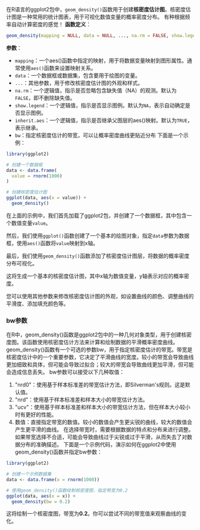 在R语言的ggplot2包中，`geom_density()`函数用于创建**核密度估计图**。核密度估计图是一种常用的统计图表，用于可视化数值变量的概率密度分布。
有种根据频率自动计算密度的感觉！
**函数定义**：
```R
geom_density(mapping = NULL, data = NULL, ..., na.rm = FALSE, show.legend = NA, inherit.aes = TRUE)
```
**参数**：
- `mapping`：一个aes()函数中指定的映射，用于将数据变量映射到图形属性。通常使用`aes()`函数来设置映射关系。
- `data`：一个数据框或数据集，包含要用于绘图的变量。
- `...`：其他参数，用于修改核密度估计图的外观和样式。
- `na.rm`：一个逻辑值，指示是否忽略包含缺失值（NA）的观测。默认为`FALSE`，即不删除缺失值。
- `show.legend`：一个逻辑值，指示是否显示图例。默认为`NA`，表示自动确定是否显示图例。
- `inherit.aes`：一个逻辑值，指示是否继承父图层的aes()映射。默认为`TRUE`，表示继承。
- `bw`：指定核密度估计的带宽，可以让概率密度曲线更贴近分布
下面是一个示例：
```R
library(ggplot2)

# 创建一个数据框
data <- data.frame(
  value = rnorm(1000)
)

# 创建核密度估计图
ggplot(data, aes(x = value)) +
  geom_density()
```

在上面的示例中，我们首先加载了ggplot2包，并创建了一个数据框，其中包含一个数值变量`value`。

然后，我们使用`ggplot()`函数创建了一个基本的绘图对象，指定`data`参数为数据框，使用`aes()`函数将`value`映射到x轴。

最后，我们使用`geom_density()`函数添加了核密度估计图层，将数据的概率密度分布可视化。

这将生成一个基本的核密度估计图，其中x轴为数值变量，y轴表示对应的概率密度。

您可以使用其他参数来修改核密度估计图的外观，如设置曲线的颜色、调整曲线的平滑度、添加填充颜色等。


### bw参数
在R中，geom_density()函数是ggplot2包中的一种几何对象类型，用于创建核密度图。该函数使用核密度估计方法来计算和绘制数据的平滑概率密度曲线。
geom_density()函数有一个可选的参数bw，用于指定核密度估计的带宽。带宽是核密度估计中的一个重要参数，它决定了平滑曲线的宽度。较小的带宽会导致曲线更加细致和具体，但可能会导致过拟合；较大的带宽会导致曲线更加平滑，但可能会造成信息丢失。
bw参数可以接受以下几种取值：
1. "nrd0"：使用基于样本标准差的带宽估计方法，即Silverman's规则。这是默认值。
2. "nrd"：使用基于样本标准差和样本大小的带宽估计方法。
3. "ucv"：使用基于样本标准差和样本大小的带宽估计方法，但在样本大小较小时有更好的性能。
4. 数值：直接指定带宽的数值。较小的数值会产生更尖锐的曲线，较大的数值会产生更平滑的曲线。
在选择带宽时，需要根据数据的特点和分布来进行调整。如果带宽选择不合适，可能会导致曲线过于尖锐或过于平滑，从而失去了对数据分布的准确描述。
下面是一个示例代码，演示如何在ggplot2中使用geom_density()函数并指定bw参数：
```R
library(ggplot2)

# 创建一个示例数据集
data <- data.frame(x = rnorm(1000))

# 使用geom_density()函数绘制核密度图，指定带宽为0.2
ggplot(data, aes(x = x)) +
  geom_density(bw = 0.2)
```
这将绘制一个核密度图，带宽为**0.2**。你可以尝试不同的带宽值来观察曲线的变化。